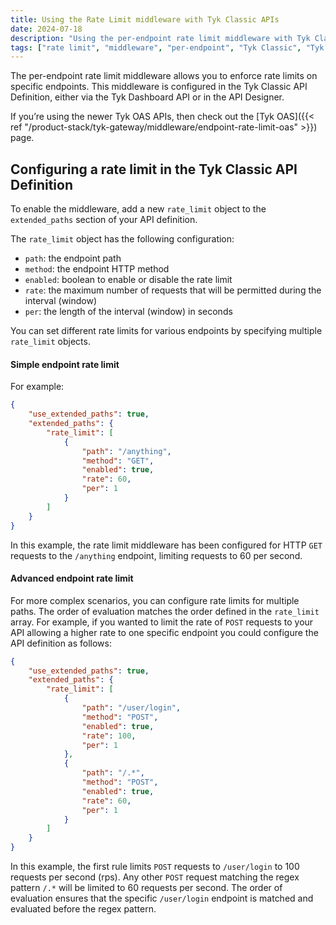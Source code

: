 ```yaml
---
title: Using the Rate Limit middleware with Tyk Classic APIs
date: 2024-07-18
description: "Using the per-endpoint rate limit middleware with Tyk Classic APIs"
tags: ["rate limit", "middleware", "per-endpoint", "Tyk Classic", "Tyk Classic API"]
---
```


The per-endpoint rate limit middleware allows you to enforce rate limits on specific endpoints. This middleware is configured in the Tyk Classic API Definition, either via the Tyk Dashboard API or in the API Designer.

If you’re using the newer Tyk OAS APIs, then check out the [Tyk OAS]({{< ref "/product-stack/tyk-gateway/middleware/endpoint-rate-limit-oas" >}}) page.

## Configuring a rate limit in the Tyk Classic API Definition

To enable the middleware, add a new `rate_limit` object to the `extended_paths` section of your API definition.

The `rate_limit` object has the following configuration:

- `path`: the endpoint path
- `method`: the endpoint HTTP method
- `enabled`: boolean to enable or disable the rate limit
- `rate`: the maximum number of requests that will be permitted during the interval (window)
- `per`: the length of the interval (window) in seconds

You can set different rate limits for various endpoints by specifying multiple `rate_limit` objects.

#### Simple endpoint rate limit

For example:

```json  {linenos=true, linenostart=1}
{
    "use_extended_paths": true,
    "extended_paths": {
        "rate_limit": [
            {
                "path": "/anything",
                "method": "GET",
                "enabled": true,
                "rate": 60,
                "per": 1
            }
        ]
    }
}
```

In this example, the rate limit middleware has been configured for HTTP
`GET` requests to the `/anything` endpoint, limiting requests to 60 per
second.

#### Advanced endpoint rate limit

For more complex scenarios, you can configure rate limits for multiple
paths. The order of evaluation matches the order defined in the
`rate_limit` array. For example, if you wanted to limit the rate of
`POST` requests to your API allowing a higher rate to one specific
endpoint you could configure the API definition as follows: 

```json  {linenos=true, linenostart=1}
{
    "use_extended_paths": true,
    "extended_paths": {
        "rate_limit": [
            {
                "path": "/user/login",
                "method": "POST",
                "enabled": true,
                "rate": 100,
                "per": 1
            },
            {
                "path": "/.*",
                "method": "POST",
                "enabled": true,
                "rate": 60,
                "per": 1
            }
        ]
    }
}
```

In this example, the first rule limits `POST` requests to `/user/login`
to 100 requests per second (rps). Any other `POST` request matching the
regex pattern `/.*` will be limited to 60 requests per second. The order
of evaluation ensures that the specific `/user/login` endpoint is matched
and evaluated before the regex pattern.
